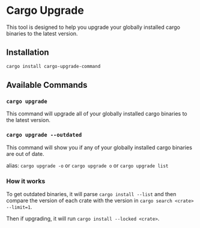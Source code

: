 # Cargo Upgrade

This tool is designed to help you upgrade your globally installed cargo binaries to the latest version.

## Installation

```bash
cargo install cargo-upgrade-command
```

## Available Commands

### `cargo upgrade`

This command will upgrade all of your globally installed cargo binaries to the latest version.

### `cargo upgrade --outdated`

This command will show you if any of your globally installed cargo binaries are out of date.

alias: `cargo upgrade -o` or `cargo upgrade o` or `cargo upgrade list`

### How it works

To get outdated binaries, it will parse `cargo install --list` and then compare the version of each crate with the version in `cargo search <crate> --limit=1`.

Then if upgrading, it will run `cargo install --locked <crate>`.
